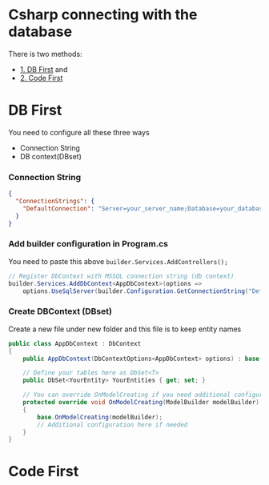 # Csharp connecting with the database

There is two methods:
- [1. DB First](#1.-db-first) and
- [2. Code First](#2.-code-first)

# DB First

You need to configure all these three ways
- Connection String
- DB context(DBset)

### Connection String
```json
{
  "ConnectionStrings": {
    "DefaultConnection": "Server=your_server_name;Database=your_database_name;User Id=your_username;Password=your_password;Trusted_Connection=False;MultipleActiveResultSets=true;"
  }
}
```

### Add builder configuration in Program.cs

You need to paste this above `builder.Services.AddControllers();`

```csharp
// Register DbContext with MSSQL connection string (db context)
builder.Services.AddDbContext<AppDbContext>(options =>
    options.UseSqlServer(builder.Configuration.GetConnectionString("DefaultConnection"))); (edited)
```

### Create DBContext (DBset)

Create a new file under new folder and this file is to keep entity names

```csharp
public class AppDbContext : DbContext
{
    public AppDbContext(DbContextOptions<AppDbContext> options) : base(options) { }

    // Define your tables here as DbSet<T>
    public DbSet<YourEntity> YourEntities { get; set; }

    // You can override OnModelCreating if you need additional configuration
    protected override void OnModelCreating(ModelBuilder modelBuilder)
    {
        base.OnModelCreating(modelBuilder);
        // Additional configuration here if needed
    }
}
```

# Code First

